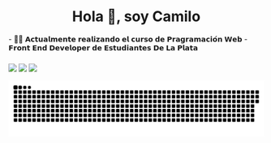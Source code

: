 <h1 align="center">Hola 👋, soy Camilo</h1>
- 👨‍💻 𝗔𝗰𝘁𝘂𝗮𝗹𝗺𝗲𝗻𝘁𝗲 𝗿𝗲𝗮𝗹𝗶𝘇𝗮𝗻𝗱𝗼 𝗲𝗹 𝗰𝘂𝗿𝘀𝗼 𝗱𝗲 𝗣𝗿𝗮𝗴𝗿𝗮𝗺𝗮𝗰𝗶𝗼́𝗻 𝗪𝗲𝗯 - 𝗙𝗿𝗼𝗻𝘁 𝗘𝗻𝗱 𝗗𝗲𝘃𝗲𝗹𝗼𝗽𝗲𝗿 𝗱𝗲 𝗘𝘀𝘁𝘂𝗱𝗶𝗮𝗻𝘁𝗲𝘀 𝗗𝗲 𝗟𝗮 𝗣𝗹𝗮𝘁𝗮

<div>
<h3 align="left"></h3>
<a href="https://instagram.com/ccamiloherrera" target="_blank"><img src="https://img.shields.io/badge/-Instagram-%23FA0f3B?style=for-the-badge&logo=instagram&logoColor=white" target="_blank"></a>
<a href = "mailto:7camiloherrera@gmail.com"><img src="https://img.shields.io/badge/Gmail-D14836?style=for-the-badge&logo=gmail&logoColor=white" target="_blank"></a>
<a href="https://steamcommunity.com/id/herrera-camilo/" target="_blank"><img src="https://img.shields.io/badge/Steam-000000?style=for-the-badge&logo=steam&logoColor=white" target="_blank"></a> 
  </div>


![Snake animation](https://github.com/herrera-camilo/herrera-camilo/blob/output/github-contribution-grid-snake.svg)
